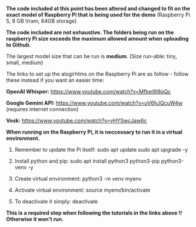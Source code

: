 **The code included at this point has been altered and changed to fit on the exact model of Raspberry Pi that is being used for the demo** (Raspberry Pi 5,  8 GB Vram, 64GB storage)

**The code included are not exhaustive. The folders being run on the raspberry Pi size exceeds the maximum allowed amount when uploading to Github.**

The largest model size that can be run is **medium**. (Size run-able: tiny, small, medium) 

The links to set up the alogirhtms on the Raspberry Pi are as follow - follow these instead if you want an easier time: 

**OpenAI Whisper:** https://www.youtube.com/watch?v=Mfbei9I8qQc

**Google Gemini API:** https://www.youtube.com/watch?v=uV6hJQcuW4w (requires internet connection)

**Vosk:** https://www.youtube.com/watch?v=yHYSwcJaw6c


**When running on the Raspberry Pi, it is neccessary to run it in a virtual environment.**

1) Remember to update the Pi itself:
  sudo apt update
  sudo apt upgrade -y

2) Install python and pip:
  sudo apt install python3 python3-pip python3-venv -y

3) Create virtual environment:
  python3 -m venv myenv

4) Activate virtual environment:
  source myenv/bin/activate

5) To deactivate it simply:
  deactivate

**This is a required step when following the tutorials in the links above !! Otherwise it won't run.**
